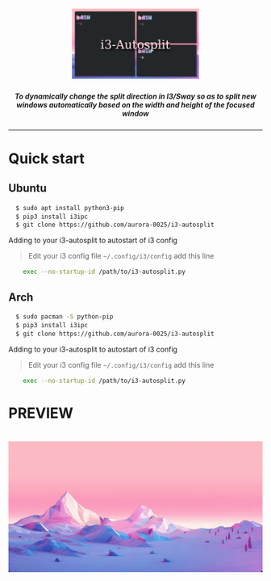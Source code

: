 <h1 align="center">
  <img src="./images/thumbnail.png" width=50%/><br/>
</h1>
<h5 align="center">To dynamically change the split direction in I3/Sway so as to split new windows automatically based on the width and height of the focused window</h3>

<p align="center"></p>

---

# Quick start

## Ubuntu

```bash
  $ sudo apt install python3-pip
  $ pip3 install i3ipc
  $ git clone https://github.com/aurora-0025/i3-autosplit 
```
Adding to your i3-autosplit to autostart of i3 config

> Edit your i3 config file `~/.config/i3/config` add this line

```bash
    exec --no-startup-id /path/to/i3-autosplit.py
```

## Arch

```bash
  $ sudo pacman -S python-pip 
  $ pip3 install i3ipc
  $ git clone https://github.com/aurora-0025/i3-autosplit
```
Adding to your i3-autosplit to autostart of i3 config

> Edit your i3 config file `~/.config/i3/config` add this line

```bash
    exec --no-startup-id /path/to/i3-autosplit.py
```
# PREVIEW
<h1 align="center">
  <img src="./images/preview.gif"/><br/>
</h1>







